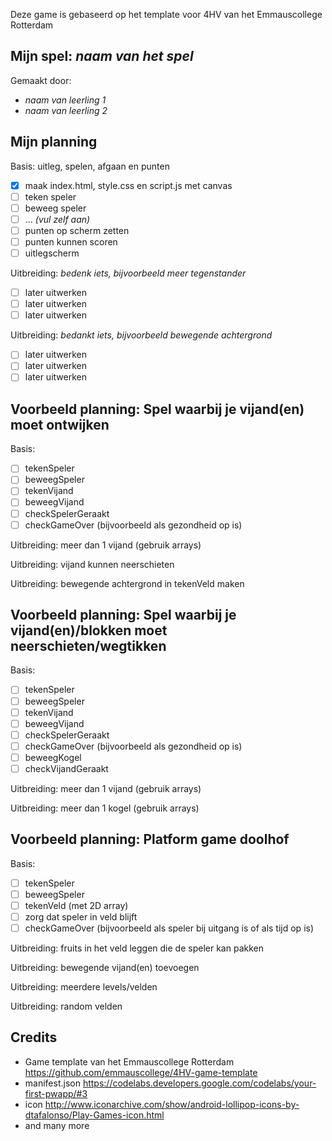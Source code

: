Deze game is gebaseerd op het template voor 4HV van het Emmauscollege Rotterdam

## Mijn spel: *naam van het spel*
Gemaakt door:
- *naam van leerling 1*
- *naam van leerling 2*

## Mijn planning
Basis: uitleg, spelen, afgaan en punten
- [x] maak index.html, style.css en script.js met canvas
- [ ] teken speler
- [ ] beweeg speler
- [ ] ... *(vul zelf aan)*
- [ ] punten op scherm zetten
- [ ] punten kunnen scoren
- [ ] uitlegscherm

Uitbreiding: *bedenk iets, bijvoorbeeld meer tegenstander*
- [ ] later uitwerken
- [ ] later uitwerken
- [ ] later uitwerken

Uitbreiding: *bedankt iets, bijvoorbeeld bewegende achtergrond*
- [ ] later uitwerken
- [ ] later uitwerken
- [ ] later uitwerken

## Voorbeeld planning: Spel waarbij je vijand(en) moet ontwijken

Basis:
- [ ] tekenSpeler
- [ ] beweegSpeler
- [ ] tekenVijand
- [ ] beweegVijand
- [ ] checkSpelerGeraakt
- [ ] checkGameOver (bijvoorbeeld als gezondheid op is)

Uitbreiding: meer dan 1 vijand (gebruik arrays)

Uitbreiding: vijand kunnen neerschieten

Uitbreiding: bewegende achtergrond in tekenVeld maken

## Voorbeeld planning: Spel waarbij je vijand(en)/blokken moet neerschieten/wegtikken

Basis:
- [ ] tekenSpeler
- [ ] beweegSpeler
- [ ] tekenVijand
- [ ] beweegVijand
- [ ] checkSpelerGeraakt
- [ ] checkGameOver (bijvoorbeeld als gezondheid op is)
- [ ] beweegKogel
- [ ] checkVijandGeraakt

Uitbreiding: meer dan 1 vijand (gebruik arrays)

Uitbreiding: meer dan 1 kogel (gebruik arrays)

## Voorbeeld planning: Platform game doolhof

Basis:
- [ ] tekenSpeler
- [ ] beweegSpeler
- [ ] tekenVeld (met 2D array)
- [ ] zorg dat speler in veld blijft
- [ ] checkGameOver (bijvoorbeeld als speler bij uitgang is of als tijd op is)

Uitbreiding: fruits in het veld leggen die de speler kan pakken

Uitbreiding: bewegende vijand(en) toevoegen

Uitbreiding: meerdere levels/velden

Uitbreiding: random velden

## Credits
- Game template van het Emmauscollege Rotterdam https://github.com/emmauscollege/4HV-game-template
- manifest.json https://codelabs.developers.google.com/codelabs/your-first-pwapp/#3
- icon http://www.iconarchive.com/show/android-lollipop-icons-by-dtafalonso/Play-Games-icon.html
- and many more
